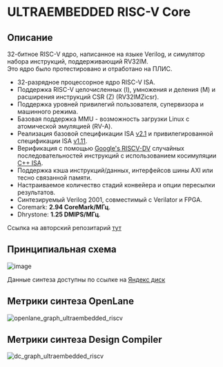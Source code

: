 # ULTRAEMBEDDED RISC-V Core
## Описание
32-битное RISC-V ядро, написанное на языке Verilog, и симулятор набора инструкций, поддерживающий RV32IM.  
Это ядро было протестировано и отработано на ПЛИС.  

* 32-разрядное процессорное ядро RISC-V ISA.
* Поддержка RISC-V целочисленных (I), умножения и деления (M) и расширения инструкций CSR (Z) (RV32IMZicsr).
* Поддержка уровней привилегий пользователя, супервизора и машинного режима.
* Базовая поддержка MMU - возможность загрузки Linux с атомической эмуляцией (RV-A).
* Реализация базовой спецификации ISA [v2.1](https://github.com/ultraembedded/riscv/tree/master/doc/riscv_isa_spec.pdf) и привилегированной спецификации ISA [v1.11](https://github.com/ultraembedded/riscv/tree/master/doc/riscv_privileged_spec.pdf).
* Верификация с помощью [Google's RISCV-DV](https://github.com/google/riscv-dv) случайных последовательностей инструкций с использованием косимуляции [C++ ISA](https://github.com/ultraembedded/exactstep).
* Поддержка кэша инструкций/данных, интерфейсов шины AXI или тесно связанной памяти.
* Настраиваемое количество стадий конвейера и опции пересылки результатов.
* Синтезируемый Verilog 2001, совместимый с Verilator и FPGA.
* Coremark:  **2.94 CoreMark/МГц**.
* Dhrystone: **1.25 DMIPS/МГц**.  

Ссылка на авторский репозитарий [тут](https://github.com/ultraembedded/riscv/)  
    
## Принципиальная схема
![image](https://github.com/Rozenroze/DATASET_RISCV/assets/131447538/b965c022-f0ab-498d-a976-6de3e46be0bf)

Данные синтеза доступны по ссылке на [Яндекс диск](https://disk.yandex.ru/d/WoJWMWOvAvWjBQ) 

## Метрики синтеза OpenLane
![openlane_graph_ultraembedded_riscv](https://github.com/Rozenroze/DATASET_RISCV/assets/131447538/a6b62bb4-b956-4f38-8b7a-95424dd46fef)
## Метрики синтеза Design Compiler
![dc_graph_ultraembedded_riscv](https://github.com/Rozenroze/DATASET_RISCV/assets/131447538/c194735a-bd77-4c0c-832c-b4ac76fe0932)
